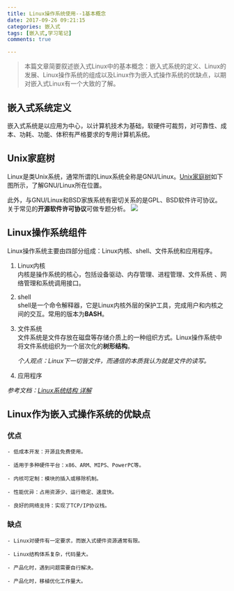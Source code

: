 ```yaml
---
title: Linux操作系统使用--1基本概念
date: 2017-09-26 09:21:15
categories: 嵌入式
tags: [嵌入式,学习笔记]
comments: true

---
```


>本篇文章简要叙述嵌入式Linux中的基本概念：嵌入式系统的定义、Linux的发展、Linux操作系统的组成以及Linux作为嵌入式操作系统的优缺点，以期对嵌入式Linux有一个大致的了解。<!-- more -->

## 嵌入式系统定义    
嵌入式系统是以应用为中心，以计算机技术为基础，软硬件可裁剪，对可靠性、成本、功耗、功能、体积有严格要求的专用计算机系统。

## Unix家庭树
Linux是类Unix系统，通常所谓的Linux系统全称是GNU/Linux。[Unix家庭树][1]如下图所示，了解GNU/Linux所在位置。  
    
此外，与GNU/Linux和BSD家族系统有密切关系的是GPL、BSD软件许可协议。关于常见的**开源软件许可协议**可做专题分析。
![](https://i.imgur.com/fzKN4on.jpg)

## Linux操作系统组件
Linux操作系统主要由四部分组成：Linux内核、shell、文件系统和应用程序。  

1. Linux内核  
内核是操作系统的核心，包括设备驱动、内存管理、进程管理、文件系统 、网络管理和系统调用接口。
	  
2. shell  
shell是一个命令解释器，它是Linux内核外层的保护工具，完成用户和内核之间的交互。常用的版本为**BASH**。
	  
3. 文件系统  
文件系统是文件存放在磁盘等存储介质上的一种组织方式。Linux操作系统中将文件系统组织为一个层次化的**树形结构**。  
	  
	*个人观点：Linux下一切皆文件，而通信的本质我认为就是文件的读写。*  

4. 应用程序  

*参考文档：[Linux系统结构 详解][2]*

## Linux作为嵌入式操作系统的优缺点
### 优点
	- 低成本开发：开源且免费使用。  
	
	- 适用于多种硬件平台：x86、ARM、MIPS、PowerPC等。
	
	- 内核可定制：模块的插入或移除机制。
	
	- 性能优异：占用资源少、运行稳定、速度快。  
	
	- 良好的网络支持：实现了TCP/IP协议栈。

### 缺点
	- Linux对硬件有一定要求，而嵌入式硬件资源通常有限。
	
	- Linux结构体系复杂，代码量大。
	
	- 产品化时，遇到问题需要自行解决。
	
	- 产品化时，移植优化工作量大。

[1]: http://www.ryjiaoyu.com/book/details/4461
[2]: http://blog.csdn.net/hguisu/article/details/6122513